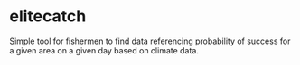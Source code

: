 # elitecatch
Simple tool for fishermen to find data referencing probability of success for a given area on a given day based on climate data.
